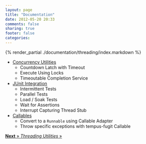 ```yaml
---
layout: page
title: "Documentation"
date: 2012-05-20 20:33
comments: false
sharing: true
footer: false
categories:
---
```


{% render_partial ./documentation/threading/index.markdown %}

  * [Concurrency Utilities](/documentation/concurrency)
    * Countdown Latch with Timeout
    * Execute Using Locks
    * Timeoutable Completion Service
  * [JUnit Integration](/documentation/junit)
    * Intermittent Tests
    * Parallel Tests
    * Load / Soak Tests
    * Wait for Assertions
    * Interrupt Capturing Thread Stub
  * [Callables](/documentation/callables)
    * Convert to a `Runnable` using Callable Adapter
    * Throw specific exceptions with tempus-fugit Callable

[**Next** &raquo; *Threading Utilities* &raquo;](/documentation/threading/)
